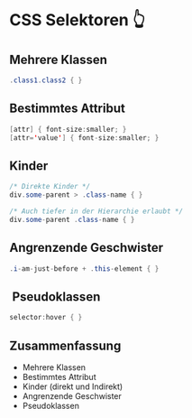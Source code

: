 # CSS Selektoren 👆

## Mehrere Klassen
```java
.class1.class2 { }
```

## Bestimmtes Attribut

```java
[attr] { font-size:smaller; }
[attr='value'] { font-size:smaller; }
```

## Kinder

```java
/* Direkte Kinder */
div.some-parent > .class-name { }

/* Auch tiefer in der Hierarchie erlaubt */
div.some-parent .class-name { }
```

## Angrenzende Geschwister
```java
.i-am-just-before + .this-element { }
```

##  Pseudoklassen
```java
selector:hover { }
```

## Zusammenfassung
- Mehrere Klassen
- Bestimmtes Attribut
- Kinder (direkt und Indirekt)
- Angrenzende Geschwister
- Pseudoklassen